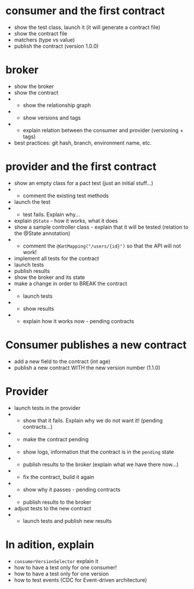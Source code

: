 # consumer and the first contract

* show the test class, launch it (it will generate a contract file)
* show the contract file
* matchers (type vs value)
* publish the contract (version 1.0.0) 

# broker
* show the broker
* show the contract 
* * show the relationship graph
* * show versions and tags
* * explain relation between the consumer and provider (versioning + tags)
* best practices: git hash, branch, environment name, etc.

# provider and the first contract
* show an empty class for a pact test (just an initial stuff...)
* * comment the existing test methods
* launch the test
* * test fails. Explain why...
* explain `@State` - how it works, what it does
* show a sample controller class - explain that it will be tested (relation to the @State annotation)
* * comment the `@GetMapping("/users/{id}")` so that the API will not work!
* implement all tests for the contract
* launch tests
* publish results
* show the broker and its state
* make a change in order to BREAK the contract
* * launch tests
* * show results
* * explain how it works now - pending contracts

# Consumer publishes a new contract
* add a new field to the contract (int age)
* publish a new contract WITH the new version number (1.1.0)

# Provider
* launch tests in the provider
* * show that it fails. Explain why we do not want it! (pending contracts...)
* * make the contract pending
* * show logs, information that the contract is in the `pending` state
* * publish results to the broker (explain what we have there now...)
* * fix the contract, build it again
* * show why it passes - pending contracts
* * publish results to the broker
* adjust tests to the new contract
* * launch tests and publish new results

# In adition, explain
* `consumerVersionSelector` explain it 
* how to have a test only for one consumer!
* how to have a test only for one version
* how to test events (CDC for Event-driven architecture)
